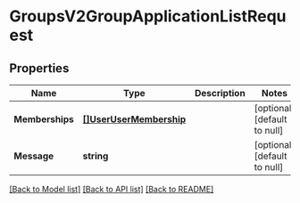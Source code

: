 # GroupsV2GroupApplicationListRequest

## Properties
Name | Type | Description | Notes
------------ | ------------- | ------------- | -------------
**Memberships** | [**[]UserUserMembership**](User.UserMembership.md) |  | [optional] [default to null]
**Message** | **string** |  | [optional] [default to null]

[[Back to Model list]](../README.md#documentation-for-models) [[Back to API list]](../README.md#documentation-for-api-endpoints) [[Back to README]](../README.md)


